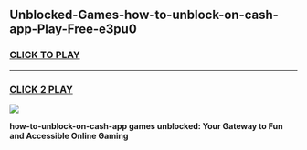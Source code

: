 
## Unblocked-Games-how-to-unblock-on-cash-app-Play-Free-e3pu0
<h3>
<a href="https://premium76.site?title=how-to-unblock-on-cash-app&ref=18A1">CLICK TO PLAY</a></h3>
<hr>

<h3>
<a href="https://premium76.site?title=how-to-unblock-on-cash-app&ref=18A1">CLICK 2 PLAY</a>
  
</h3>

<a href="https://premium76.site?title=how-to-unblock-on-cash-app&ref=18A1"><img src="https://clearcache.store/games.png"></a>


**how-to-unblock-on-cash-app games unblocked: Your Gateway to Fun and Accessible Online Gaming**
